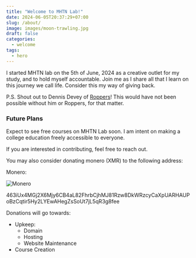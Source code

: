 ```yaml
---
title: "Welcome to MHTN Lab!"
date: 2024-06-05T20:37:29+07:00
slug: /about/
image: images/moon-trawling.jpg
draft: false
categories:
  - welcome
tags:
  - hero
---
```


I started MHTN lab on the 5th of June, 2024 as a creative outlet for my study, and to hold myself accountable. Join me as I share all that I learn on this journey we call life. Consider this my way of giving back.

P.S. Shout out to Dennis Devey of [Roppers](https://www.roppers.org)! This would have not been possible without him or Roppers, for that matter.

### Future Plans

Expect to see free courses on MHTN Lab soon. I am intent on making a college education freely accessible to everyone.

If you are interested in contributing, feel free to reach out.

You may also consider donating monero (XMR) to the following address:

Monero:

![Monero](../images/xmr-donation-mhtnlab.jpg)

463iUx4MGj2X6Mjy6CB4aL82FhrbCjhMJ81Rzw8DkWRzcyCaXpUARHAUPoBzCqtir5Hy2LYEwAHegZsSoUt7jL5qR3g8fee

Donations will go towards:
- Upkeep:
    - Domain
    - Hosting
    - Website Maintenance
- Course Creation
